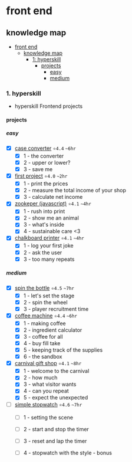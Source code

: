 # front end

## knowledge map
- [front end](#front-end)
  - [knowledge map](#knowledge-map)
    - [1: hyperskill](#1-hyperskill)
      - [projects](#projects)
        - [easy](#easy)
        - [medium](#medium)

### 1. hyperskill
- hyperskill Frontend projects
#### projects
##### easy
  - [x] [case converter](https://github.com/eucarizan/case-converter/blob/main/README.md) `⭐4.4` `~6hr`
    - [x] 1 - the converter
    - [x] 2 - upper or lower?
    - [x] 3 - save me
  - [x] [first project](https://github.com/eucarizan/js-fp/blob/main/README.md) `⭐4.0` `~2hr`
    - [x] 1 - print the prices
    - [x] 2 - measure the total income of your shop
    - [x] 3 - calculate net income
  - [x] [zookeper (javascript)](https://github.com/eucarizan/zookeeper-js/blob/main/README.md) `⭐4.1` `~4hr`
    - [x] 1 - rush into print
    - [x] 2 - show me an animal
    - [x] 3 - what's inside
    - [x] 4 - sustainable care <3
  - [x] [chalkboard printer](https://github.com/eucarizan/chalkboard-printer/blob/main/README.md) `⭐4.1` `~4hr`
    - [x] 1 - log your first joke
    - [x] 2 - ask the user
    - [x] 3 - too many repeats

##### medium
  - [x] [spin the bottle](https://github.com/eucarizan/spin-the-bottle/blob/main/README.md) `⭐4.5` `~7hr`
    - [x] 1 - let's set the stage
    - [x] 2 - spin the wheel
    - [x] 3 - player recruitment time
  - [x] [coffee machine](https://github.com/eucarizan/coffee-machine-js/blob/main/README.md) `⭐4.4` `~6hr`
    - [x] 1 - making coffee
    - [x] 2 - ingredient calculator
    - [x] 3 - coffee for all
    - [x] 4 - buy fill take
    - [x] 5 - keeping track of the supplies
    - [x] 6 - the sandbox
  - [x] [carnival gift shop](https://github.com/eucarizan/carnival-gift-shop/blob/main/README.md) `⭐4.1` `~8hr`
    - [x] 1 - welcome to the carnival
    - [x] 2 - how much
    - [x] 3 - what visitor wants
    - [x] 4 - can you repeat
    - [x] 5 - expect the unexpected
  - [ ] [simple stopwatch](https://github.com/eucarizan/simple-stopwatch/blob/main/README.md) `⭐4.6` `~7hr`
    - [ ] 1 - setting the scene
    - [ ] 2 - start and stop the timer
    - [ ] 3 - reset and lap the timer
    - [ ] 4 - stopwatch with the style - bonus

